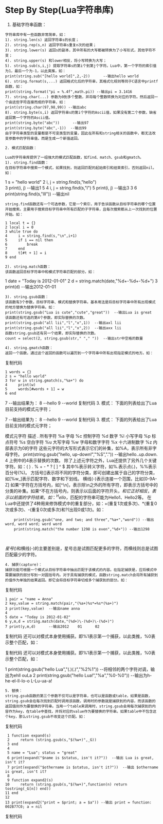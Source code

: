 # Step By Step(Lua字符串库)

  1. 基础字符串函数：

    字符串库中有一些函数非常简单，如：
    1). string.len(s) 返回字符串s的长度；
    2). string.rep(s,n) 返回字符串s重复n次的结果；
    3). string.lower(s) 返回s的副本，其中所有的大写都被转换为了小写形式，其他字符不变；
    4). string.upper(s) 和lower相反，将小写转换为大写；
    5). string.sub(s,i,j) 提取字符串s的第i个到第j个字符。Lua中，第一个字符的索引值为1，最后一个为-1，以此类推，如：
    print(string.sub("[hello world]",2,-2))      --输出hello world
    6). string.format(s,...) 返回格式化后的字符串，其格式化规则等同于C语言中printf函数，如：
    print(string.format("pi = %.4f",math.pi)) --输出pi = 3.1416
    7). string.char(...) 参数为0到多个整数，并将每个整数转换为对应的字符。然后返回一个由这些字符连接而成的字符串，如：
    print(string.char(97,98,99)) --输出abc
    8). string.byte(s,i) 返回字符串s的第i个字符的Ascii值，如果没有第二个参数，缺省返回第一个字符的Ascii值。
    print(string.byte("abc"))      --输出97
    print(string.byte("abc",-1))  --输出99
    由于字符串类型的变量都是不可变类型的变量，因此在所有和string相关的函数中，都无法改变参数中的字符串值，而是生成一个新值返回。
    
    2. 模式匹配函数：
       
    Lua的字符串库提供了一组强大的模式匹配函数，如find、match、gsub和gmatch。
    1). string.find函数：
    在目标字符串中搜索一个模式，如果找到，则返回匹配的起始索引和结束索引，否则返回nil。如：


1 s = "hello world"
2 i, j = string.find(s,"hello")  
3 print(i, j)        --输出1  5
4 i, j = string.find(s,"l")
5 print(i, j)        --输出3  3
6 print(string.find(s,"lll"))  --输出nil

    string.find函数还有一个可选参数，它是一个索引，用于告诉函数从目标字符串的哪个位置开始搜索。主要用于搜索目标字符串中所有匹配的子字符串，且每次搜索都从上一次找到的位置开始。如：

```
1 local t = {}
2 local i = 0
3 while true do
4     i = string.find(s,"\n",i+1)
5     if i == nil then
6         break
7     end
8     t[#t + 1] = i
9 end
```





    2). string.match函数：
    该函数返回目标字符串中和模式字符串匹配的部分。如：

1 date = "Today is 2012-01-01"
2 d = string.match(date,"%d+\-%d+\-%d+")
3 print(d)  --输出2012-01-01

    3). string.gsub函数：
    该函数有3个参数，目标字符串、模式和替换字符串。基本用法是将目标字符串中所有出现模式的地方替换为替换字符串。如：
    print(string.gsub("Lua is cute","cute","great"))  --输出Lua is great
    该函数还有可选的第4个参数，即实际替换的次数。
    print(string.gsub("all lii","l","x",1))  --输出axl lii
    print(string.gsub("all lii","l","x",2))  --输出axx lii
    函数string.gsub还有另一个结果，即实际替换的次数。
    count = select(2, string.gsub(str," "," "))  --输出str中空格的数量
    
    4). string.gmatch函数：
    返回一个函数，通过这个返回的函数可以遍历到一个字符串中所有出现指定模式的地方。如：

复制代码

```
1 words = {}
2 s = "hello world"
3 for w in string.gmatch(s,"%a+") do
4     print(w)
5     words[#words + 1] = w
6 end
```

7 --输出结果为：
8 --hello
9 --world
复制代码
    3. 模式：
    下面的列表给出了Lua目前支持的模式元字符；

7 --输出结果为：
8 --hello
9 --world
复制代码
    3. 模式：
        下面的列表给出了Lua目前支持的模式元字符；

模式元字符	描述
.	所有字符
%a	字母
%c	控制字符
%d	数字
%l	小写字母
%p	标点符号
%s	空白字符
%u	大写字母
%w	字母和数字字符
%x	十六进制数字
%z	内部表示为0的字符
    这些元字符的大写形式表示它们的补集，如%A，表示所有非字母字符。
    print(string.gsub("hello, up-down!","%S","."))   --输出hello..up.down. 4
    上例中的4表示替换的次数。
    除了上述元字符之外，Lua还提供了另外几个关键字符。如：( ) . % + - * ? [ ] ^ $
    其中%表示转义字符，如%.表示点(.)，%%表示百分号(%)。
    方括号[]表示将不同的字符分类，即可创建出属于自己的字符分类，如[%w_]表示匹配字符、数字和下划线。
    横线(-)表示连接一个范围，比如[0-9A-Z]
    如果^字符在方括号内，如[^\n]，表示除\n之外的所有字符，即表示方括号中的分类的补集。如果^不在方括号内，则表示以后面的字符开头，$和它正好相反，表示以前面的字符结束。如：^Hello%d$，匹配的字符串可能为Hello1、Hello2等。
    在Lua中还提供了4种用来修饰模式中的重复部分，如：+(重复1次或多次)、*(重复0次或多次)、-(重复0次或多次)和?(出现0或1次)。如：

```
    print(string.gsub("one, and two; and three","%a+","word")) --输出word, word word; word word
    print(string.match("the number 1298 is even","%d+")) --输出1298
```

​    

*星号(*)和横线(-)的主要差别是，星号总是试图匹配更多的字符，而横线则总是试图匹配最少的字符。

    4. 捕获(capture)：
    捕获功能可根据一个模式从目标字符串中抽出匹配于该模式的内容。在指定捕获是，应将模式中需要捕获的部分写到一对圆括号内。对于具有捕获的模式，函数string.match会将所有捕获到的值作为单独的结果返回。即它会将目标字符串切成多个捕获到的部分。如：

复制代码

```
1 pair = "name = Anna"
2 key,value = string.match(pair,"(%a+)%s*=%s*(%a+)")
3 print(key,value)  --输出name anna
4 
5 date = "Today is 2012-01-02"
6 y,m,d = string.match(date,"(%d+)\-(%d+)\-(%d+)")
7 print(y,m,d)      --输出2012    01      02
```

复制代码
    还可以对模式本身使用捕获。即%1表示第一个捕获，以此类推，%0表示整个匹配，如：

复制代码
    还可以对模式本身使用捕获。即%1表示第一个捕获，以此类推，%0表示整个匹配，如：

1 print(string.gsub("hello Lua","(.)(.)","%2%1"))  --将相邻的两个字符对调，输出为ehll ouLa
2 print(string.gsub("hello Lua!","%a","%0-%0"))    --输出为h-he-el-ll-lo-o L-Lu-ua-a!

    5. 替换：
    string.gsub函数的第三个参数不仅可以是字符串，也可以是函数或table，如果是函数，string.gsub会在每次找到匹配时调用该函数，调用时的参数就是捕获到的内容，而该函数的返回值则作为要替换的字符串。当用一个table来调用时，string.gsub会用每次捕获到的内容作为key，在table中查找，并将对应的value作为要替换的字符串。如果table中不包含这个key，那么string.gsub不改变这个匹配。如：

复制代码

```
 1 function expand(s)
 2     return (string.gsub(s,"$(%w+)",_G))
 3 end
 4 
 5 name = "Lua"; status = "great"
 6 print(expand("$name is $status, isn't it?"))  --输出 Lua is great, isn't it?
 7 print(expand("$othername is $status, isn't it?"))  --输出 $othername is great, isn't it?
 8 
 9 function expand2(s)
10     return (string.gsub(s,"$(%w+)",function(n) return tostring(_G[n]) end))
11 end
12 
13 print(expand2("print = $print; a = $a")) --输出 print = function: 002B77C0; a = nil
```



复制代码